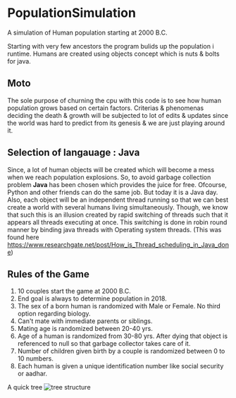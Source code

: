 # PopulationSimulation
A simulation of Human population starting at 2000 B.C.

Starting with very few ancestors the program bulids up the population i runtime.
Humans are created using objects concept which is nuts & bolts for java.

## Moto
The sole purpose of churning the cpu with this code is to see how human population grows based on certain factors.
Criterias & phenomenas deciding the death & growth will be subjected to lot of edits & updates since the world was hard to predict from its genesis & we are just playing around it.

## Selection of langauage : Java
Since, a lot of human objects will be created which will become a mess when we reach population explosions. So, to avoid garbage collection problem **Java** has been chosen which provides the juice for free.
Ofcourse, Python and other friends can do the same job. But today it is a Java day.
Also, each object will be an independent thread running so that we can best create a world with
several humans living simultaneously. Though, we know that such this is an illusion created by
rapid switching of threads such that it appears all threads executing at once.
This switching is done in robin round manner by binding java threads with Operating system threads. (This was found here https://www.researchgate.net/post/How_is_Thread_scheduling_in_Java_done)


## Rules of the Game
1. 10 couples start the game at 2000 B.C.
2. End goal is always to determine population in 2018.
3. The sex of a born human is randomized with Male or Female. No third option regarding biology.
4. Can't mate with immediate parents or siblings.
5. Mating age is randomized between 20-40 yrs.
6. Age of a human is randomized from 30-80 yrs. After dying that object is referenced to null so that garbage collector takes care of it.
7. Number of children given birth by a couple is randomized between 0 to 10 numbers.
8. Each human is given a unique identification number like social security or aadhar.


A quick tree
![tree structure](https://raw.githubusercontent.com/805bluebell/PopulationSimulation/master/Initial_Tree_Structure.jpg)


